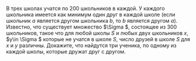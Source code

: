 В трех школах учатся по 200 школьников в каждой. У каждого школьника имеется как минимум один друг в каждой школе (если школьник $a$ является другом школьника $b$, то $b$ является другом $a$). Известно, что существует множество $\Sigma $, состоящее из 300 школьников, такое что для любой школы $S$ и любых двух школьников $x$, $y\in \Sigma $ которые не учатся в школе $S$, число друзей в школе $S$ для $x$ и $y$ различны. Докажите, что найдутся три ученика, по одному из каждой школы, которые дружат друг с другом.